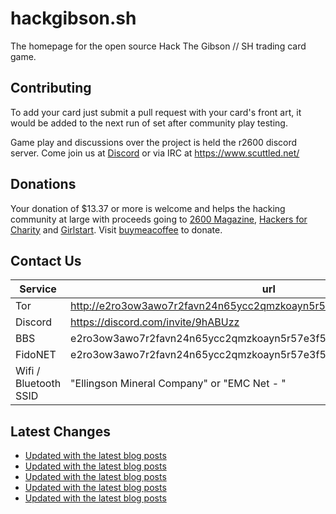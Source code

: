 # hackgibson.sh
The homepage for the open source Hack The Gibson // SH trading card game.


## Contributing

To add your card just submit a pull request with your card's front art, it would be added to the next run of set after community play testing.

Game play and discussions over the project is held the r2600 discord server. Come join us at [Discord](https://discord.com/invite/9hABUzz) or via IRC at https://www.scuttled.net/


## Donations

Your donation of $13.37 or more is welcome and helps the hacking community at large with proceeds going to [2600 Magazine](https://2600.com/), [Hackers for Charity](https://hackersforcharity.org) and [Girlstart](https://girlstart.org).  Visit [buymeacoffee](https://www.buymeacoffee.com/hackgibson.sh) to donate.


## Contact Us

Service | url
-|-
Tor | http://e2ro3ow3awo7r2favn24n65ycc2qmzkoayn5r57e3f56nvjwdcgg32ad.onion
Discord | https://discord.com/invite/9hABUzz
BBS | e2ro3ow3awo7r2favn24n65ycc2qmzkoayn5r57e3f56nvjwdcgg32ad.onion:23
FidoNET | e2ro3ow3awo7r2favn24n65ycc2qmzkoayn5r57e3f56nvjwdcgg32ad.onion:24554
Wifi / Bluetooth SSID | "Ellingson Mineral Company" or "EMC Net - <fidonet address>"

## Latest Changes
<!-- BLOG-POST-LIST:START -->
- [Updated with the latest blog posts](https://github.com/DFW2600/hackgibson.sh/commit/c954fd9544200d88c5a4d75c9d72f08ee0b2e6b7)
- [Updated with the latest blog posts](https://github.com/DFW2600/hackgibson.sh/commit/17f92882dfd9158b32e42242657eecd11076e04d)
- [Updated with the latest blog posts](https://github.com/DFW2600/hackgibson.sh/commit/9048dd898d15f2402a0f21fd8a01beb4125581d0)
- [Updated with the latest blog posts](https://github.com/DFW2600/hackgibson.sh/commit/f1084c565e104fecb181003ecc3b13410f860438)
- [Updated with the latest blog posts](https://github.com/DFW2600/hackgibson.sh/commit/d0dcd054e0a42ed7a6b5983b83b02196682d29cd)
<!-- BLOG-POST-LIST:END -->
